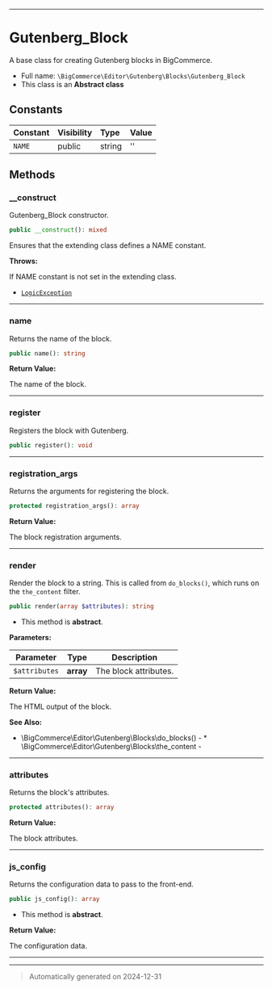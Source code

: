 ***

# Gutenberg_Block

A base class for creating Gutenberg blocks in BigCommerce.



* Full name: `\BigCommerce\Editor\Gutenberg\Blocks\Gutenberg_Block`
* This class is an **Abstract class**


## Constants

| Constant | Visibility | Type | Value |
|:---------|:-----------|:-----|:------|
|`NAME`|public|string|&#039;&#039;|


## Methods


### __construct

Gutenberg_Block constructor.

```php
public __construct(): mixed
```

Ensures that the extending class defines a NAME constant.









**Throws:**
<p>If NAME constant is not set in the extending class.</p>

- [`LogicException`](./classes/LogicException.md)



***

### name

Returns the name of the block.

```php
public name(): string
```









**Return Value:**

The name of the block.




***

### register

Registers the block with Gutenberg.

```php
public register(): void
```












***

### registration_args

Returns the arguments for registering the block.

```php
protected registration_args(): array
```









**Return Value:**

The block registration arguments.




***

### render

Render the block to a string. This is called from `do_blocks()`,
which runs on the `the_content` filter.

```php
public render(array $attributes): string
```




* This method is **abstract**.



**Parameters:**

| Parameter | Type | Description |
|-----------|------|-------------|
| `$attributes` | **array** | The block attributes. |


**Return Value:**

The HTML output of the block.




**See Also:**

* \BigCommerce\Editor\Gutenberg\Blocks\do_blocks() - * \BigCommerce\Editor\Gutenberg\Blocks\the_content - 

***

### attributes

Returns the block's attributes.

```php
protected attributes(): array
```









**Return Value:**

The block attributes.




***

### js_config

Returns the configuration data to pass to the front-end.

```php
public js_config(): array
```




* This method is **abstract**.




**Return Value:**

The configuration data.




***


***
> Automatically generated on 2024-12-31
